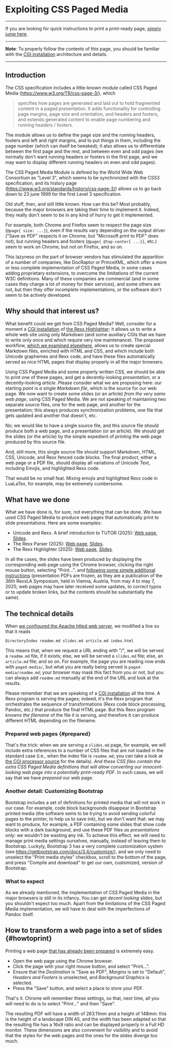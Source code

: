 Exploiting CSS Paged Media
==========================

-----------

If you are looking for quick instructions to print a print-ready page,
[simply jump here](#howtoprint).

-----------

**Note**: To properly follow the contents of this page, you should
be familiar with the [CGI installation](../cgi/) architecture and details.

-----------

Introduction
------------

The CSS specification includes a little-known module called
CSS Paged Media (<https://www.w3.org/TR/css-page-3/>),
which

  > specifies how pages are generated and laid out
  > to hold fragmented content in a paged presentation.
  > It adds functionality for controlling page margins,
  > page size and orientation, and headers and footers,
  > and extends generated content to enable page numbering
  > and running headers / footers.

The module allows us to define the page size and the running
headers, footers and left and right margins, and to
put things in them, including the page number (which can
itself be tweaked); it also allows us to differentiate between
the first page and the rest, and between even and odd pages (we
normally don't want running headers or footers in the first page,
and we may want to display different running headers on even and odd pages).

The CSS Paged Media Module is defined by the World Wide Web Consortium as "Level 3",
which seems to be synchronized with the CSS3 specification,
and its history page (<https://www.w3.org/standards/history/css-page-3/>)
allows us to go back down to 23 june 1999 for the first Level 3 specification.

Old stuff, then, and still little known. How can this be?
Most probably, because the major browsers are taking their time
to implement it. Indeed, they really don't seem to be in any kind
of hurry to get it implemented.

For example, both Chrome and Firefox seem to respect
the page size (`@page{ size: ...}`), even if the results
vary depending on the output driver ("Save as PDF" respects
it on Chrome, but "Microsoft print to PDF" does not);
but running headers and footers (`@page{ @top-center{ ...}}`, etc.)
seem to work on Chrome, but not on Firefox, and so on.

This lazyness on the part of browser vendors has stimulated
the apparition of a number of companies,
like DocRaptor or PrinceXML, which offer a more
or less complete implementation of CSS Paged Media,
in some cases adding proprietary extensions,
to overcome the limitations of the current W3C definitions.
Many of these companies are commercial (and in some cases they
charge a lot of money for their services), and some others
are not, but then they offer incomplete implementations,
or the software don't seem to be actively developed.

Why should that interest us?
----------------------------

What benefit could we get from CSS Paged Media? Well,
consider for a moment a [CGI installation](../cgi/) of
[the Rexx Highlighter](..): it allows us to write
a whole web site using only Markdown (and some auxiliary
CGIs that we have to write only once and which require
very low maintenance). The proposed workflow,
[which we examined elsewhere](../cgi/#workflow), allows us
to create special Markdown files, enriched with HTML and CSS, and
which include both Unicode graphemes and Rexx code, and
have these files automatically served as nice HTML pages that
display properly in all the major browsers.

Using CSS Paged Media and some properly written CSS,
we should be able to print one of these pages, and get
a decently-looking _presentation_, or a decently-looking _article_.
Please consider what we are proposing here: our starting point
is _a single Markdown file_, which is the source for our web
page. We now want to create some slides (or an article)
_from the very same web page_, using CSS Paged Media. We are
not speaking of maintaining two separate source files,
one for the web page, and another for the presentation;
this always produces synchronization problems, one file
that gets updated and another that doesn't, etc.

No; we would like to have a single source file,
and this source file should produce both a web page,
and a presentation (or an article). We should
get the slides (or the article) by the simple expedient
of _printing_ the web page produced by this source file.

And, still more, this single source file should support
Markdown, HTML, CSS, Unicode, and Rexx fenced code blocks.
The final product, either a web page or a PDF file, should
display all variations of Unicode Text, including Emojis,
and highlighted Rexx code.

That would be no small feat. Mixing emojis and highlighted
Rexx code in LuaLaTex, for example, may be extremely cumbersome.

What have we done
-----------------

What we have done is, for sure, not everything that can be done.
We have used CSS Paged Media to produce web pages that automatically
print to slide presentations. Here are some examples:

+ Unicode and Rexx. A brief introduction to TUTOR (2025):
  [Web page](/publications/2025-05-04-Unicode-and-Rexx/),
  [Slides](https://www.epbcn.com/pdf/josep-maria-blasco/2025-05-04-Unicode-and-Rexx.pdf).
+ The Rexx Parser (2025): [Web page](/publications/2025-05-05-The-Rexx-Parser/),
  [Slides](https://www.epbcn.com/pdf/josep-maria-blasco/2025-05-05-The-Rexx-Parser.pdf).
+ The Rexx Highlighter (2025): [Web page](/publications/2025-05-06-The-Rexx-Highlighter/),
  [Slides](https://www.epbcn.com/pdf/josep-maria-blasco/2025-05-06-The-Rexx-Highlighter.pdf).

In all the cases, the slides have been produced by displaying
the corresponding web page using the Chrome browser, clicking the right
mouse button, selecting "Print...", and
[following some simple additional instructions](#howtoprint)
(presentation PDFs are frozen, as they are a publication
of the 36th RexxLA Symposium, held in Vienna, Austria, from may 4 to
may 7, 2025; web pages may have later received some updates, to correct
typos or to update broken links, but the contents should be
substantially the same).

The technical details
---------------------

When [we configured the Apache httpd web server](../cgi/), we modified
a line so that it reads

```
DirectoryIndex readme.md slides.md article.md index.html
```

This means that, when we request a URL ending with "/", we will be served
a `readme.md` file, if it exists; else, we will be served a `slides.md` file;
else, an `article.md` file; and so on. For example, the page you are
reading now ends with `paged-media/`, but what you are really being
served is `paged-media/readme.md`; your browser may mask this fact
from you or not, but you can always add `readme.md` manually at the end
of the URL and look at the results.

Please remember that we are speaking of a [CGI installation](../cgi/)
all the time. A Rexx program is serving the pages; indeed, it's the
Rexx program that orchestrates the sequence of transformations (Rexx
code block processing, Pandoc, etc.) that produce the final HTML
page. But this Rexx program _knowns the filename_ of the file
it is serving, and therefore it can produce different HTML
depending on the filename.

### Prepared web pages {#prepared}

That's the trick: when we are serving a `slides.md` page, for example,
we will include extra references to a number of CSS files that are
not loaded in the standard case (i.e., when the index file is `readme.md`;
you can take a look at [the CGI processor source](../cgi/#cgisource) for the details).
_And these CSS files contain the extra CSS Paged Media_
_definitions that will allow converting our innocent-looking web page into_
_a potentially print-ready PDF_. In such cases, we will say that
we have _prepared_ our web page.

### Another detail: Customizing Bootstrap

Bootstrap includes a set of definitions for printed media that
will not work in our case. For example, code block backgrounds
disappear in Bootstrap printed media (the software sems to be trying
to avoid sending colorful pages to the printer, to help us to save ink),
but we don't want that: we may want to produce, for example,
a PDF containing some slides that show code blocks with a dark background,
and use these PDF files _as presentations only_: we wouldn't
be wasting any ink. To achieve this effect, we will need to manage print media settings
ourselves, manually, instead of leaving them to Bootstrap. Luckyly, Bootstrap 3 has a very
complete customization system (see <https://getbootstrap.com/docs/3.4/customize/>),
and we only need to unselect the "Print media styles" checkbox, scroll
to the bottom of the page, and press "Compile and download" to get
our own, customized, version of Bootstrap.

### What to expect

As we already mentioned, the implementation of CSS Paged Media
in the major browsers is still in its infancy. You can get _decent looking_
slides, but you shouldn't expect too much. Apart from the limitations
of the CSS Paged Media implementation, we will have to deal with the
imperfections of Pandoc itself.

How to transform a web page into a set of slides {#howtoprint}
------------------------------------------------

Printing a web page [that has already been prepared](#prepared) is extremely easy.

- Open the web page using the Chrome browser.
- Click the page with your right mouse button, and select "Print...".
- Ensure that the _Destination_ is "Save as PDF", _Margins_ is
  set to "Default", _Headers and Footers_ is unselected,
  and _Background Graphics_ is selected.
- Press the "Save" button, and select a place to store
  your PDF.

That's it. Chrome will remember these settings, so that, next time,
all you will need to do is to select "Print..." and then "Save".

The resulting PDF will have a width of 263.11mm and a height of 148mm:
this is the height of a landscape DIN A5, and the width has been
adapted so that the resulting file has a 16x9 ratio and can
be displayed properly in a Full HD monitor. These dimensions
are also convenient for visibility and to avoid that the styles for
the web pages and the ones for the slides diverge too much.




